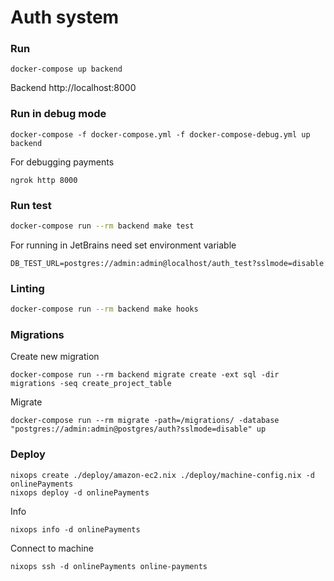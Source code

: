 # Auth system

### Run
```
docker-compose up backend
```

Backend  http://localhost:8000

### Run in debug mode

```
docker-compose -f docker-compose.yml -f docker-compose-debug.yml up backend
```

For debugging payments
```
ngrok http 8000
```

### Run test
```bash
docker-compose run --rm backend make test
```

For running in JetBrains need set environment variable
```
DB_TEST_URL=postgres://admin:admin@localhost/auth_test?sslmode=disable
```


### Linting

```bash
docker-compose run --rm backend make hooks
```

### Migrations

Create new migration
```
docker-compose run --rm backend migrate create -ext sql -dir migrations -seq create_project_table
```

Migrate
```
docker-compose run --rm migrate -path=/migrations/ -database "postgres://admin:admin@postgres/auth?sslmode=disable" up
```

### Deploy
```
nixops create ./deploy/amazon-ec2.nix ./deploy/machine-config.nix -d onlinePayments
nixops deploy -d onlinePayments
```
Info 
```
nixops info -d onlinePayments
```

Connect to machine
```
nixops ssh -d onlinePayments online-payments
```
